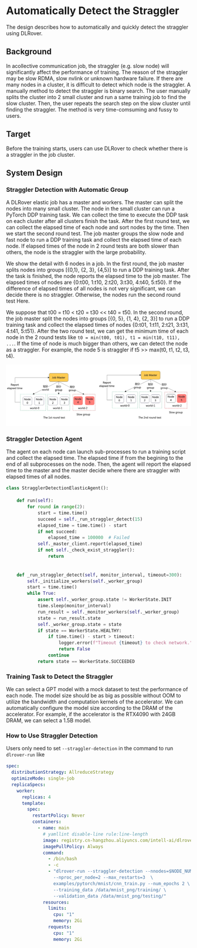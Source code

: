 # Automatically Detect the Straggler

The design describes how to automatically and quickly detect the straggler
using DLRover.

## Background

In acollective communication job, the straggler (e.g. slow node) will significantly
affect the performance of training. The reason of the straggler may be slow RDMA,
slow nvlink or unknown hardware failure.
If there are many nodes in a cluster, it is difficult to detect which node is the straggler.
A manually method to detect the straggler is binary search. The user manually splits the cluster
into 2 small cluster and run a same training job to find the slow cluster. Then, the user
repeats the search step on the slow cluster until finding the straggler. The method is
very time-comsuming and fussy to users.

## Target

Before the training starts, users can use DLRover to check whether there is a straggler
in the job cluster.

## System Design

### Straggler Detection with Automatic Group

A DLRover elastic job has a master and workers. The master can split the nodes into many small
cluster. The node in the small cluster can run a PyTorch DDP training task. We can collect the
time to execute the DDP task on each cluster after all clusters finish the task. After the
first round test, we can collect the elapsed time of each node and sort nodes by the time.
Then we start the second round test. The job master groups the slow node and fast node to run
a DDP training task and collect the elapsed time of each node. If elapsed times of the node
in 2 round tests are both slower than others, the node is the straggler with the large
probability.

We show the detail with 6 nodes in a job. In the first round, the job master splits nodes
into groups [{0,1}, {2, 3}, {4,5}] to run a DDP training task. After the task is finished,
the node reports the elapsed time to the job master. The elapsed times of nodes are
{0:t00, 1:t10, 2:t20, 3:t30, 4:t40, 5:t50}. If the difference of elapsed times of all nodes
is not very significant, we can decide there is no straggler. Otherwise, the nodes run
the second round test Here.

We suppose that t00 = t10 < t20 = t30 << t40 = t50.
In the second round, the job master split the nodes into groups [{0, 5}, {1, 4}, {2, 3}]
to run a DDP training task and collect the elapsed times of nodes {0:t01, 1:t11, 2:t21, 3:t31, 4:t41, 5:t51}.
After the two round test, we can get the minimum time of each node in the 2 round tests like
`t0 = min(t00, t01), t1 = min(t10, t11), ...`. If the time of node is much bigger than others,
we can detect the node as a straggler. For example, the node 5 is straggler if
t5 >> max(t0, t1, t2, t3, t4).

<div align="center">
<img src="../figures/straggler-detection.jpg" alt="Editor" width="800">
</div>

### Straggler Detection Agent

The agent on each node can launch sub-processes to run a training script and collect the elapsed time.
The elapsed time if from the begining to the end of all subprocesses on the node.
Then, the agent will report the elapsed time to the master and the master
decide where there are straggler with elapsed times of all nodes.

```python
class StragglerDetectionElasticAgent():

    def run(self):
        for round in range(2):
            start = time.time()
            succeed = self._run_straggler_detect(15)
            elapsed_time = time.time() - start
            if not succeed:
                elapsed_time = 100000  # Failed
            self._master_client.report(elapsed_time)
            if not self._check_exist_straggler():
                return
            

    def _run_straggler_detect(self, monitor_interval, timeout=300):
        self._initialize_workers(self._worker_group)
        start = time.time()
        while True:
            assert self._worker_group.state != WorkerState.INIT
            time.sleep(monitor_interval)
            run_result = self._monitor_workers(self._worker_group)
            state = run_result.state
            self._worker_group.state = state
            if state == WorkerState.HEALTHY:
                if time.time() - start > timeout:
                    logger.error(f"Timeout {timeout} to check network.")
                    return False
                continue
            return state == WorkerState.SUCCEEDED
```

### Training Task to Detect the Straggler

We can select a GPT model with a mock dataset to test the performance of each node.
The model size should be as big as possible without OOM to utilize the bandwidth and computation
kernels of the accelerator. We can automatically configure the model size according to
the DRAM of the accelerator. For example, if the accelerator is the RTX4090 with 24GB
DRAM, we can select a 1.5B model.

### How to Use Straggler Detection

Users only need to set `--straggler-detection` in the command to run `dlrover-run` like

```yaml
spec:
  distributionStrategy: AllreduceStrategy
  optimizeMode: single-job
  replicaSpecs:
    worker:
      replicas: 4
      template:
        spec:
          restartPolicy: Never
          containers:
            - name: main
              # yamllint disable-line rule:line-length
              image: registry.cn-hangzhou.aliyuncs.com/intell-ai/dlrover:torch201-mnist
              imagePullPolicy: Always
              command:
                - /bin/bash
                - -c
                - "dlrover-run --straggler-detection --nnodes=$NODE_NUM \
                  --nproc_per_node=2 --max_restarts=3  \
                  examples/pytorch/mnist/cnn_train.py --num_epochs 2 \
                  --training_data /data/mnist_png/training/ \
                  --validation_data /data/mnist_png/testing/"
              resources:
                limits:
                  cpu: "1"
                  memory: 2Gi
                requests:
                  cpu: "1"
                  memory: 2Gi
```

